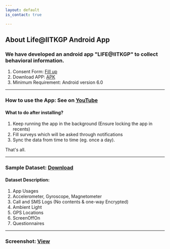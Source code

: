 ```yaml
---
layout: default
is_contact: true

---
```


## About Life@IITKGP Android App

### We have developed an android app "LIFE@IITKGP" to collect behavioral information.

1. Consent Form: [Fill up](https://forms.gle/cPj8ecVk5rVjvb4SA)
2. Download APP: [APK](https://drive.google.com/open?id=1FVN3OQN__ePxmFV6BV4RxnnF3HJkFHGf)
3. Minimum Requirement: Android version 6.0

---

### How to use the App: See on [YouTube](https://youtu.be/B7JP-jxKIqc)

#### What to do after installing?
1. Keep running the app in the background (Ensure locking the app in recents)
2. Fill surveys which will be asked through notifications
3. Sync the data from time to time (eg. once a day).

That's all.

---

### Sample Dataset: [Download](https://drive.google.com/open?id=1qH5Vjf7RVU32I--15J5YRIYKIq8STcvs)

#### Dataset Description: 
1. App Usages 
2. Accelerometer, Gyroscope, Magnetometer 
3. Call and SMS Logs (No contents & one-way Encrypted)
4. Ambient Light
5. GPS Locations
6. ScreenOffOn
7. Questionnaires

---
### Screenshot: [View](https://lh4.googleusercontent.com/383fi99OdecLbS8rnDwWMCFvKAqf7xX77mjYwys60Ks5jbgLDzzoQfVSjWE2QXXYITYAOrG3vYL7ioZm-2vRwGnJ1ctjgs7_n6_F_Bbcs3kdEQpX6XnQ_GJoCidq=w4000)
